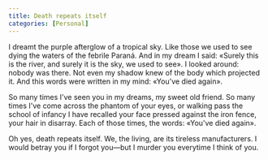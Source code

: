 ```yaml
---
title: Death repeats itself 
categories: [Personal]
---
```


I dreamt the purple afterglow of a tropical sky. Like those we used to see dying
the waters of the febrile Paraná. And in my dream I said: «Surely this is the
river, and surely it is the sky, we used to see». I looked around: nobody was
there. Not even my shadow knew of the body which projected it. And this words were
written in my mind: «You've died again».

So many times I've seen you in my dreams, my sweet old friend. So many times
I've come across the phantom of your eyes, or walking pass the school of infancy
I have recalled your face pressed against the iron fence, your hair in disarray.
Each of those times, the words: «You've died again».

Oh yes, death repeats itself. We, the living, are its tireless manufacturers.
I would betray you if I forgot you—but I murder you everytime I think of you. 


